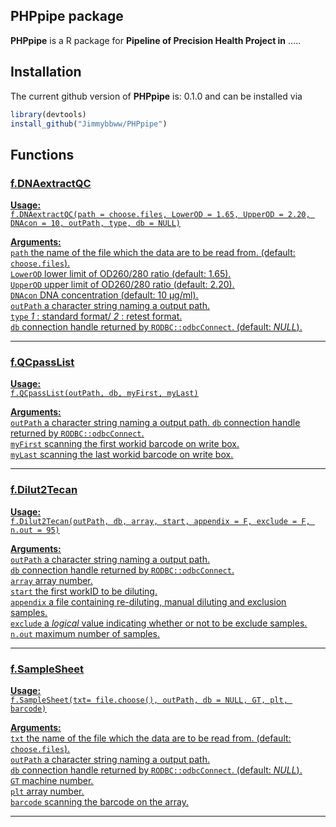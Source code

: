 
## <i class="fa fa-map" aria-hidden="true"></i> PHPpipe package

**PHPpipe** is a R package for **Pipeline of Precision Health Project in** .....

## <i class="fa fa-rocket" aria-hidden="true"></i> Installation

The current github version of **PHPpipe** is: 0.1.0 and can be installed via

``` r
library(devtools)
install_github("Jimmybbww/PHPpipe")
```

## <i class="fa fa-rocket" aria-hidden="true"></i> Functions

### <u>f.DNAextractQC<u>
**Usage:**  
`f.DNAextractQC(path = choose.files, LowerOD = 1.65, UpperOD = 2.20, DNAcon = 10, outPath, type, db = NULL)`  


**Arguments:**  
`path`  the name of the file which the data are to be read from.  (default: `choose.files`).  
`LowerOD` lower limit of OD260/280 ratio (default: 1.65).  
`UpperOD` upper limit of OD260/280 ratio (default: 2.20).  
`DNAcon` DNA concentration (default: 10 µg/ml).  
`outPath` a character string naming a output path.  
`type` *1* : standard format/ *2* : retest format.  
`db` connection handle returned by `RODBC::odbcConnect`. (default: *NULL*).  

---
### <u>f.QCpassList<u>
**Usage:**  
`f.QCpassList(outPath, db, myFirst, myLast)`  


**Arguments:**  
`outPath` a character string naming a output path.
`db` connection handle returned by `RODBC::odbcConnect`.   
`myFirst` scanning the first workid barcode on write box.   
`myLast` scanning the last workid barcode on write box.  

---

### <u>f.Dilut2Tecan<u>
**Usage:**  
`f.Dilut2Tecan(outPath, db, array, start, appendix = F, exclude = F, n.out = 95)`  


**Arguments:**  
`outPath` a character string naming a output path.  
`db` connection handle returned by `RODBC::odbcConnect`.  
`array` array number.  
`start` the first workID to be diluting.  
`appendix`  a file containing re-diluting, manual diluting and exclusion samples.  
`exclude` a *logical* value indicating whether or not to be exclude samples.  
`n.out` maximum number of samples.  

---
### <u>f.SampleSheet<u>
**Usage:**  
`f.SampleSheet(txt= file.choose(), outPath, db = NULL, GT, plt, barcode)`  


  **Arguments:**  
  `txt` the name of the file which the data are to be read from.  (default: `choose.files`).  
  `outPath` a character string naming a output path.  
  `db` connection handle returned by `RODBC::odbcConnect`. (default: *NULL*).  
  `GT` machine number.  
  `plt` array number.  
  `barcode` scanning the barcode on the array.  

---
